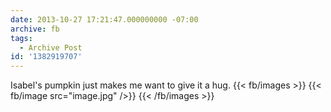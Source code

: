 ```yaml
---
date: 2013-10-27 17:21:47.000000000 -07:00
archive: fb
tags: 
  - Archive Post
id: '1382919707'
---
```


Isabel's pumpkin just makes me want to give it a hug.
{{< fb/images >}}
{{< fb/image src="image.jpg" />}}
{{< /fb/images >}}
